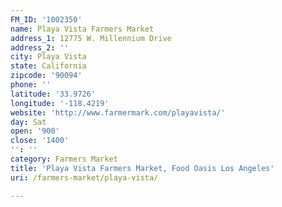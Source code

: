 ```yaml
---
FM_ID: '1002350'
name: Playa Vista Farmers Market
address_1: 12775 W. Millennium Drive
address_2: ''
city: Playa Vista
state: California
zipcode: '90094'
phone: ''
latitude: '33.9726'
longitude: '-118.4219'
website: 'http://www.farmermark.com/playavista/'
day: Sat
open: '900'
close: '1400'
'': ''
category: Farmers Market
title: 'Playa Vista Farmers Market, Food Oasis Los Angeles'
uri: /farmers-market/playa-vista/

---
```

